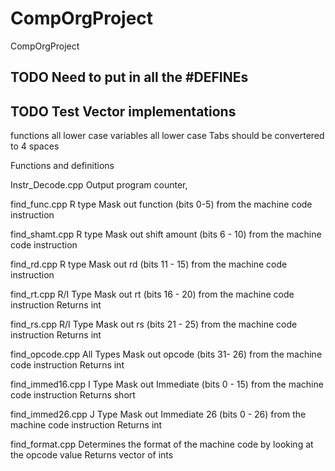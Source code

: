 # CompOrgProject
CompOrgProject

## TODO Need to put in all the #DEFINEs
## TODO Test Vector implementations

functions all lower case
variables all lower case
Tabs should be convertered to 4 spaces


Functions and definitions

Instr_Decode.cpp
    Output program counter,

find_func.cpp
    R type
    Mask out function (bits 0-5) from the machine code instruction

find_shamt.cpp
    R type
    Mask out shift amount (bits 6 - 10) from the machine code instruction

find_rd.cpp
    R type
    Mask out rd (bits 11 - 15) from the machine code instruction


find_rt.cpp
    R/I Type
    Mask out rt (bits 16 - 20) from the machine code instruction
    Returns int

find_rs.cpp
    R/I Type
    Mask out rs (bits 21 - 25) from the machine code instruction
    Returns int

find_opcode.cpp
    All Types
    Mask out opcode (bits 31- 26) from the machine code instruction
    Returns int

find_immed16.cpp
    I Type
    Mask out Immediate (bits 0 - 15) from the machine code instruction
    Returns short

find_immed26.cpp
    J Type
    Mask out Immediate 26 (bits 0 - 26) from the machine code instruction
    Returns int

find_format.cpp
    Determines the format of the machine code by looking at the opcode value
    Returns vector of ints
